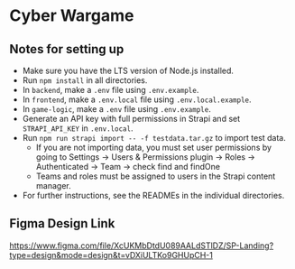 # Cyber Wargame

## Notes for setting up
- Make sure you have the LTS version of Node.js installed.
- Run `npm install` in all directories.
- In `backend`, make a `.env` file using `.env.example`.
- In `frontend`, make a `.env.local` file using `.env.local.example`.
- In `game-logic`, make a `.env` file using `.env.example`.
- Generate an API key with full permissions in Strapi and set `STRAPI_API_KEY` in `.env.local`.
- Run `npm run strapi import -- -f testdata.tar.gz` to import test data.
  - If you are not importing data, you must set user permissions by going to Settings -> Users & Permissions plugin -> Roles -> Authenticated -> Team -> check find and findOne
  - Teams and roles must be assigned to users in the Strapi content manager.
- For further instructions, see the READMEs in the individual directories.

## Figma Design Link 
https://www.figma.com/file/XcUKMbDtdU089AALdSTlDZ/SP-Landing?type=design&mode=design&t=vDXiULTKo9GHUpCH-1
